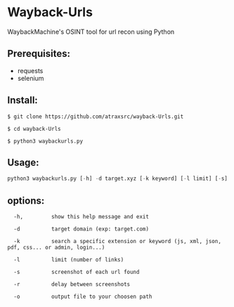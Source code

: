 # Wayback-Urls
WaybackMachine's OSINT tool for url recon using Python

## Prerequisites:

- requests
- selenium

## Install:
```git
$ git clone https://github.com/atraxsrc/wayback-Urls.git

$ cd wayback-Urls 

$ python3 waybackurls.py
```
## Usage:
```python
python3 waybackurls.py [-h] -d target.xyz [-k keyword] [-l limit] [-s] [-r] [-o output]
```

## options:
```
  -h,         show this help message and exit
  
  -d          target domain (exp: target.com)
  
  -k          search a specific extension or keyword (js, xml, json, pdf, css... or admin, login...)
  
  -l          limit (number of links)
  
  -s          screenshot of each url found
  
  -r          delay between screenshots
  
  -o          output file to your choosen path
```
  

